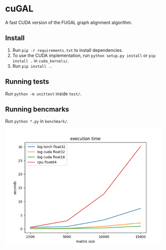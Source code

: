 # cuGAL
A fast CUDA version of the FUGAL graph alignment algorithm.

## Install
1. Run `pip -r requirements.txt` to install dependencies.
2. To use the CUDA implementation, run `python setup.py install` or `pip install .` in `cuda_kernels/`.
3. Run `pip install .`.

## Running tests
Run `python -m unittest` inside `test/`.

## Running bencmarks
Run `python *.py` in `benchmark/`.

![Versions of Sinkhorn-Knopp](media/sinkhorn_benchmark.png)
